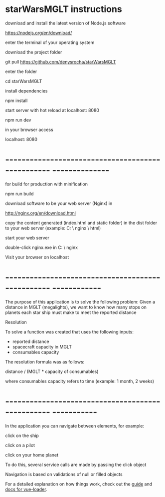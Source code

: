 # starWarsMGLT instructions

download and install the latest version of Node.js software

https://nodejs.org/en/download/


enter the terminal of your operating system


download the project folder

git pull https://github.com/denysrocha/starWarsMGLT

enter the folder

cd starWarsMGLT


install dependencies

npm install


start server with hot reload at localhost: 8080

npm run dev


in your browser access

localhost: 8080

# ------------------------------------------------- --------------
for build for production with minification

npm run build


download software to be your web server (Nginx) in

http://nginx.org/en/download.html


copy the content generated (index.html and static folder) in the dist folder to your web server (example: C: \ nginx \ html)


start your web server

double-click nginx.exe in C: \ nginx

Visit your browser on localhost


# ------------------------------------------------- ------------
The purpose of this application is to solve the following problem:
Given a distance in MGLT (megalights), we want to know how many stops on planets each star ship must make to meet the reported distance


Resolution

To solve a function was created that uses the following inputs:
- reported distance
- spacecraft capacity in MGLT
- consumables capacity

The resolution formula was as follows:

distance / (MGLT * capacity of consumables)

where consumables capacity refers to time (example: 1 month, 2 weeks)

# ------------------------------------------------- -----------
In the application you can navigate between elements, for example:

click on the ship

click on a pilot

click on your home planet

To do this, several service calls are made by passing the click object

Navigation is based on validations of null or filled objects


For a detailed explanation on how things work, check out the [guide](http://vuejs-templates.github.io/webpack/) and [docs for vue-loader](http://vuejs.github.io/vue-loader).
